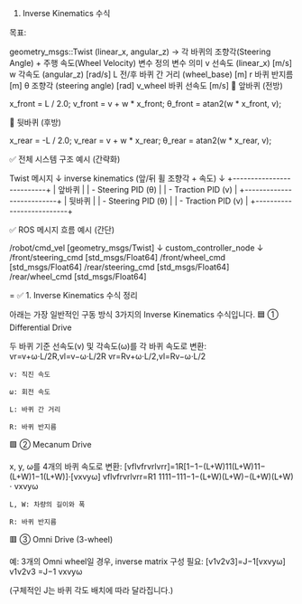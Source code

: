 1. Inverse Kinematics 수식

목표:

geometry_msgs::Twist
(linear_x, angular_z) →
각 바퀴의 조향각(Steering Angle) + 주행 속도(Wheel Velocity)
변수 정의
변수	의미
v	선속도 (linear_x) [m/s]
w	각속도 (angular_z) [rad/s]
L	전/후 바퀴 간 거리 (wheel_base) [m]
r	바퀴 반지름 [m]
θ	조향각 (steering angle) [rad]
v_wheel	바퀴 선속도 [m/s]
🔹 앞바퀴 (전방)

x_front =  L / 2.0;
v_front = v + w * x_front;
θ_front = atan2(w * x_front, v);

🔹 뒷바퀴 (후방)

x_rear = -L / 2.0;
v_rear = v + w * x_rear;
θ_rear = atan2(w * x_rear, v);

✅ 전체 시스템 구조 예시 (간략화)

Twist 메시지
   ↓
inverse kinematics (앞/뒤 휠 조향각 + 속도)
   ↓
+--------------------------+
| 앞바퀴                   |
|  - Steering PID (θ)     |
|  - Traction PID (v)     |
+--------------------------+
| 뒷바퀴                   |
|  - Steering PID (θ)     |
|  - Traction PID (v)     |
+--------------------------+

✅ ROS 메시지 흐름 예시 (간단)

/robot/cmd_vel      [geometry_msgs/Twist]
       ↓
custom_controller_node
       ↓
/front/steering_cmd [std_msgs/Float64]
/front/wheel_cmd    [std_msgs/Float64]
/rear/steering_cmd  [std_msgs/Float64]
/rear/wheel_cmd     [std_msgs/Float64]


=
✅ 1. Inverse Kinematics 수식 정리

아래는 가장 일반적인 구동 방식 3가지의 Inverse Kinematics 수식입니다.
🟦 ① Differential Drive

두 바퀴 기준 선속도(v) 및 각속도(ω)를 각 바퀴 속도로 변환:
vr=v+ω⋅L/2R,vl=v−ω⋅L/2R
vr​=Rv+ω⋅L/2​,vl​=Rv−ω⋅L/2​

    v: 직진 속도

    ω: 회전 속도

    L: 바퀴 간 거리

    R: 바퀴 반지름

🟩 ② Mecanum Drive

x, y, ω를 4개의 바퀴 속도로 변환:
[vflvfrvrlvrr]=1R[1−1−(L+W)11(L+W)11−(L+W)1−1(L+W)]⋅[vxvyω]
​vfl​vfr​vrl​vrr​​
​=R1​
​1111​−111−1​−(L+W)(L+W)−(L+W)(L+W)​
​⋅
​vx​vy​ω​
​

    L, W: 차량의 길이와 폭

    R: 바퀴 반지름

🟥 ③ Omni Drive (3-wheel)

예: 3개의 Omni wheel일 경우, inverse matrix 구성 필요:
[v1v2v3]=J−1[vxvyω]
​v1​v2​v3​​
​=J−1
​vx​vy​ω​
​

(구체적인 J는 바퀴 각도 배치에 따라 달라집니다.)